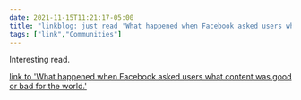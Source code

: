 ```yaml
---
date: 2021-11-15T11:21:17-05:00
title: "linkblog: just read 'What happened when Facebook asked users what content was good or bad for the world.'"
tags: ["link","Communities"]
---
```

Interesting read.
 
[link to 'What happened when Facebook asked users what content was good or bad for the world.'](https://slate.com/technology/2021/11/facebook-good-bad-for-the-world-gftw-bftw.html?via=rss)

